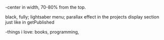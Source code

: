 -center in width, 70-80% from the top.

black, fully;
lightsaber menu;
parallax effect in the projects display section just like in getPublished

-things i love:
books, programming, 